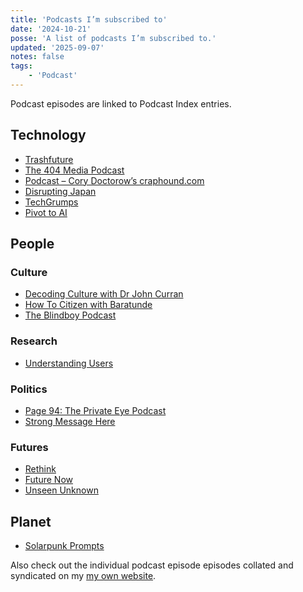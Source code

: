 ```yaml
---
title: 'Podcasts I’m subscribed to'
date: '2024-10-21'
posse: 'A list of podcasts I’m subscribed to.'
updated: '2025-09-07'
notes: false
tags:
    - 'Podcast'
---
```


Podcast episodes are linked to Podcast Index entries.

## Technology

- [Trashfuture](https://podcastindex.org/podcast/1055117)
- [The 404 Media Podcast](https://podcastindex.org/podcast/6582713)
- [Podcast – Cory Doctorow’s craphound.com](https://podcastindex.org/podcast/201090)
- [Disrupting Japan](https://podcastindex.org/podcast/1012355)
- [TechGrumps](https://podcastindex.org/podcast/312337)
- [Pivot to AI](https://pivottoai.libsyn.com/)

## People

### Culture
- [Decoding Culture with Dr John Curran](https://podcastindex.org/podcast/1284663)
- [How To Citizen with Baratunde](https://podcastindex.org/podcast/1272946)
- [The Blindboy Podcast](https://podcastindex.org/podcast/1126755)

### Research
- [Understanding Users](https://understandingusers.com/)

### Politics
- [Page 94: The Private Eye Podcast](https://podcastindex.org/podcast/742104)
- [Strong Message Here](https://podcastindex.org/podcast/7057309)

### Futures
- [Rethink](https://podcastindex.org/podcast/297165)
- [Future Now](https://podcastindex.org/podcast/622318)
- [Unseen Unknown](https://podcastindex.org/podcast/691551)

## Planet
- [Solarpunk Prompts](https://podcastindex.org/podcast/5781327)

Also check out the individual podcast episode episodes collated and syndicated on my [my own website](/collecting/podcasts/).
